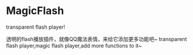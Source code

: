 MagicFlash
==========

transparent flash player!

透明的flash播放插件，就像QQ魔法表情，来给它添加更多功能吧~
transparent flash player,magic flash player,add more functions to it~
